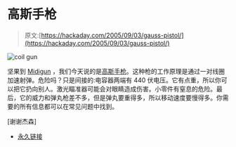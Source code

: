 # 高斯手枪

> 原文:[https://hackaday.com/2005/09/03/gauss-pistol/](https://hackaday.com/2005/09/03/gauss-pistol/)

![coil gun](../Images/9d94299697b0a73eaf8741af53d95e90.png)

坚果到 [Midigun](http://www.engadget.com/entry/1234000107056220/) ，我们今天说的是[高斯手枪](http://www.gausspistol.com/index.html)。这种枪的工作原理是通过一对线圈加速射弹。危险吗？只是间接的:电容器两端有 440 伏电压。它有点重，所以你可以把它扔向别人。激光瞄准器可能会对眼睛造成伤害。小零件有窒息的危险。最后，它的威力和弹丸枪差不多，但是弹丸要重得多，所以移动速度要慢得多。你需要的所有信息都可以在常见问题中找到。

[谢谢杰森]

*   [永久链接](http://www.gausspistol.com/index.html)